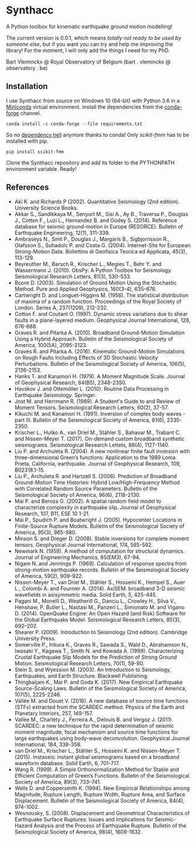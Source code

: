 # Synthacc
A Python toolbox for kinematic earthquake ground motion modelling!

The current version is 0.0.1, which means *totally not ready to be used by someone else*, but if you want you can try and help me improving the library! For the moment, I will only add the things I need for my PhD.

Bart Vleminckx @ Royal Observatory of Belgium (bart . vleminckx @ observatory . be)


## Installation
I use Synthacc from source on Windows 10 (64-bit) with Python 3.6 in a [Miniconda](http://conda.pydata.org/miniconda.html) virtual environment. Install the dependencies from the [conda-forge](https://conda-forge.org) channel.

```
conda install -c conda-forge --file requirements.txt
```

So no [dependency hell](https://en.wikipedia.org/wiki/Dependency_hell) anymore thanks to conda! Only *scikit-fmm* has to be installed with pip.

```
pip install scikit-fmm
```

Clone the Synthacc repository and add its folder to the PYTHONPATH environment variable. Ready!


## References
* Aki K. and Richards P (2002). Quantitative Seismology (2nd edition). University Science Books.
* Akkar S., Sandikkaya M., Senyurt M., Sisi A., Ay B., Traversa P., Douglas J., Cotton F., Luzi L., Hernandez B. and Godey S. (2014). Reference database for seismic ground-motion in Europe (RESORCE). Bulletin of Earthquake Engineering, 12(1), 311-339.
* Ambraseys N., Smit P., Douglas J., Margaris B., Sigbjornsson R., Olafsson S., Suhadolc P. and Costa G. (2004). Internet-Site for European Strong-Motion Data. Bollettino di Geofisica Teorica ed Applicata, 45(3), 113-129.
* Beyreuther M., Barsch R., Krischer L., Megies T., Behr Y. and Wassermann J. (2010). ObsPy: A Python Toolbox for Seismology. Seismological Research Letters, 81(3), 530-533.
* Boore D. (2003). Simulation of Ground Motion Using the Stochastic Method. Pure and Applied Geophysics, 160(3-4), 635-676.
* Cartwright D. and Longuet-Higgins M. (1956). The statistical distribution of maxima of a random function. Proceedings of the Royal Society of London. Series A, 237(1209), 212-232.
* Cotton F. and Coutant O. (1997). Dynamic stress variations due to shear faults in a plane-layered medium. Geophysical Journal International, 128, 676-688.
* Graves R. and Pitarka A. (2010). Broadband Ground-Motion Simulation Using a Hybrid Approach. Bulletin of the Seismological Society of America, 100(5A), 2095-2123.
* Graves R. and Pitarka A. (2016). Kinematic Ground-Motion Simulations on Rough Faults Including Effects of 3D Stochastic Velocity Perturbations. Bulletin of the Seismological Society of America, 106(5), 2136-2153.
* Hanks T. and Kanamori H. (1979). A Moment Magnitude Scale. Journal of Geophysical Research, 84(B5), 2348-2350.
* Havskov J. and Ottemöller L. (2010). Routine Data Processing in Earthquake Seismology. Springer.
* Jost M. and Herrmann R. (1989). A Student's Guide to and Review of Moment Tensors. Seismological Research Letters, 60(2), 37-57.
* Kikuchi M. and Kanamori H. (1991). Inversion of complex body waves - part III. Bulletin of the Seismological Society of America, 81(6), 2335-2350.
* Krischer L., Hutko A., van Driel M., Stähler S., Bahavar M., Trabant C. and Nissen-Meyer T. (2017). On-demand custom broadband synthetic seismograms. Seismological Research Lettets, 88(4), 1127-1140.
* Liu P. and Archuleta R. (2004). A new nonlinear finite fault inversion with three-dimensional Green’s functions: Application to the 1989 Loma Prieta, California, earthquake. Journal of Geophysical Research, 109, B02318.1-15.
* Liu P., Archuleta R. and Hartzell S. (2006). Prediction of Broadband Ground-Motion Time Histories: Hybrid Low/High-Frequency Method with Correlated Random Source Parameters. Bulletin of the Seismological Society of America, 96(6), 2118-2130.
* Mai P. and Beroza G. (2002). A spatial random field model to characterize complexity in earthquake slip. Journal of Geophysical Research, 107, B11, ESE 10 1-21.
* Mai P., Spudich P. and Boatwright J. (2005). Hypocenter Locations in Finite-Source Rupture Models. Bulletin of the Seismological Society of America, 95(3), 965-980.
* Minson S. and Dreger D. (2008). Stable inversions for complete moment tensors. Geophysical Journal International, 174, 585-592.
* Newmark N. (1959). A method of computation for structural dynamics. Journal of Engineering Mechanics, 85(EM3), 67-94.
* Nigam N. and Jennings P. (1969). Calculation of response spectra from strong-motion earthquake records. Bulletin of the Seismological Society of America, 59(2), 909-922.
* Nissen-Meyer T., van Driel M., Stähler S., Hosseini K., Hempel S., Auer L., Colombi A. and Fournier A. (2014). AxiSEM: broadband 3-D seismic wavefields in axisymmetric media. Solid Earth, 5, 425-445.
* Pagani M., Monelli D., Weatherill G., Danciu L., Crowley H., Silva V., Henshaw, P. Butler L., Nastasi M., Panzeri L., Simionato M. and Vigano D. (2014). OpenQuake Engine: An Open Hazard (and Risk) Software for the Global Earthquake Model. Seismological Research Letters, 85(3), 692–202.
* Shearer P. (2009). Introduction to Seismology (2nd edition). Cambridge University Press.
* Somerville P., Irikura K., Graves R., Sawada S., Wald D., Abrahamson N., Iwasaki Y., Kagawa T., Smith N. and Kowada A. (1999). Characterizing Crustal Earthquake Slip Models for the Prediction of Strong Ground Motion. Seismological Research Letters, 70(1), 59-80.
* Stein S. and Wyession M. (2003). An Introduction to Seismology, Earthquakes, and Earth Structure. Blackwell Publishing.
* Thingbaijam K., Mai P. and Goda K. (2017). New Empirical Earthquake Source-Scaling Laws. Bulletin of the Seismological Society of America, 107(5), 2225-2246.
* Vallée M. and Douet V. (2016). A new database of source time functions (STFs) extracted from the SCARDEC method. Physics of the Earth and Planetary Interiors, 257, 149-157.
* Vallée M., Charléty J., Ferreira A., Delouis B. and Vergoz J. (2011). SCARDEC: a new technique for the rapid determination of seismic moment magnitude, focal mechanism and source time functions for large earthquakes using body-wave deconvolution. Geophysical Journal International, 184, 338-358.
* van Driel M., Krischer L., Stähler S., Hosseini K. and Nissen-Meyer T. (2015). Instaseis: instant global seismograms based on a broadband waveform database. Solid Earth, 6, 701-717.
* Wang R. (1999). A Simple Orthonormalization Method for Stable and Efficient Computation of Green’s Functions. Bulletin of the Seismological Society of America, 89(3), 733–741.
* Wells D. and Coppersmith K. (1994). New Empirical Relationships among Magnitude, Rupture Length, Rupture Width, Rupture Area, and Surface Displacement. Bulletin of the Seismological Society of America, 84(4), 974-1002.
* Wesnousky, S. (2008). Displacement and Geometrical Characteristics of Earthquake Surface Ruptures: Issues and Implications for Seismic-Hazard Analysis and the Process of Earthquake Rupture. Bulletin of the Seismological Society of America, 98(4), 1609-1632.

<!-- * Schmedes J., Archuleta R. and Lavallée D. (2010). Correlation of earthquake source parameters inferred from dynamic rupture simulations. Journal of Geophysical Research, 115, B03304.1-B03304.12 -->
